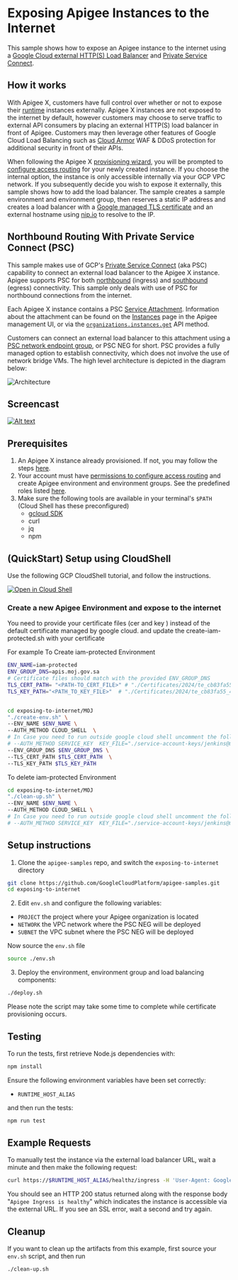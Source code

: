 # Exposing Apigee Instances to the Internet

This sample shows how to expose an Apigee instance to the internet using a [Google Cloud external HTTP(S) Load Balancer](https://cloud.google.com/load-balancing/docs/https) and [Private Service Connect](https://cloud.google.com/apigee/docs/api-platform/system-administration/northbound-networking-psc).

## How it works

With Apigee X, customers have full control over whether or not to expose their [runtime](https://cloud.google.com/apigee/docs/api-platform/get-started/what-apigee#componentsofapigeeedge-edgeapiservices) instances externally. Apigee X instances are not exposed to the internet by default, however customers may choose to serve traffic to external API consumers by placing an external HTTP(S) load balancer in front of Apigee. Customers may then leverage other features of Google Cloud Load Balancing such as [Cloud Armor](https://cloud.google.com/armor) WAF & DDoS protection for additional security in front of their APIs.

When following the Apigee X [provisioning wizard](https://cloud.google.com/apigee/docs/api-platform/get-started/wizard-select-project), you will be prompted to [configure access routing](https://cloud.google.com/apigee/docs/api-platform/get-started/configure-routing) for your newly created instance. If you choose the internal option, the instance is only accessible internally via your GCP VPC network. If you subsequently decide you wish to expose it externally, this sample shows how to add the load balancer. The sample creates a sample environment and environment group, then reserves a static IP address and creates a load balancer with a [Google managed TLS certificate](https://cloud.google.com/load-balancing/docs/ssl-certificates/google-managed-certs) and an external hostname using [nip.io](https://nip.io/) to resolve to the IP.

## Northbound Routing With Private Service Connect (PSC)

This sample makes use of GCP's [Private Service Connect](https://cloud.google.com/vpc/docs/private-service-connect) (aka PSC) capability to connect an external load balancer to the Apigee X instance.  Apigee supports PSC for both [northbound](https://cloud.google.com/apigee/docs/api-platform/system-administration/northbound-networking-psc) (ingress) and [southbound](https://cloud.google.com/apigee/docs/api-platform/architecture/southbound-networking-patterns-endpoints) (egress) connectivity.  This sample only deals with use of PSC for northbound connections from the internet.

Each Apigee X instance contains a PSC [Service Attachment](https://cloud.google.com/vpc/docs/about-vpc-hosted-services#service-attachments). Information about the attachment can be found on the [Instances](https://cloud.google.com/apigee/docs/api-platform/system-administration/instances) page in the Apigee management UI, or via the [`organizations.instances.get`](https://cloud.google.com/apigee/docs/reference/apis/apigee/rest/v1/organizations.instances/get) API method.

Customers can connect an external load balancer to this attachment using a [PSC network endpoint group](https://cloud.google.com/load-balancing/docs/negs#psc-neg), or PSC NEG for short.  PSC provides a fully managed option to establish connectivity, which does not involve the use of network bridge VMs.   The high level architecture is depicted in the diagram below:

![Architecture](https://cloud.google.com/static/apigee/docs/api-platform/images/psc-arch.png)

## Screencast

[![Alt text](https://img.youtube.com/vi/LlE05zlfnlA/0.jpg)](https://www.youtube.com/watch?v=LlE05zlfnlA)

## Prerequisites

1. An Apigee X instance already provisioned. If not, you may follow the steps [here](https://cloud.google.com/apigee/docs/api-platform/get-started/provisioning-intro).
2. Your account must have [permissions to configure access routing](https://cloud.google.com/apigee/docs/api-platform/get-started/permissions#access-routing-permissions) and create Apigee environment and environment groups. See the predefined roles listed [here](https://cloud.google.com/apigee/docs/api-platform/get-started/permissions#predefined-roles).
2. Make sure the following tools are available in your terminal's `$PATH` (Cloud Shell has these preconfigured)
    * [gcloud SDK](https://cloud.google.com/sdk/docs/install)
    * curl
    * jq
    * npm

## (QuickStart) Setup using CloudShell

Use the following GCP CloudShell tutorial, and follow the instructions.

[![Open in Cloud Shell](https://gstatic.com/cloudssh/images/open-btn.png)](https://ssh.cloud.google.com/cloudshell/open?cloudshell_git_repo=https://github.com/shawkyGalal/apigee-samples&cloudshell_git_branch=main&cloudshell_workspace=.&cloudshell_tutorial=exposing-to-internet/docs/cloudshell-tutorial.md)
### Create a new Apigee Environment and expose to the internet

You need to provide your certificate files (cer and key ) instead of the default certificate managed by google cloud.
and update the create-iam-protected.sh with your certificate 

For example 
To Create iam-protected Environment

 ```bash
ENV_NAME=iam-protected
ENV_GROUP_DNS=apis.moj.gov.sa
# Certificate files should match with the provided ENV_GROUP_DNS 
TLS_CERT_PATH= "<PATH-TO_CERT_FILE>" # "./Certificates/2024/te_cb83fa55_4c30_45ee_93e4_b51dd9e5f992.cer"
TLS_KEY_PATH="<PATH_TO_KEY_FILE>"  # "./Certificates/2024/te_cb83fa55_4c30_45ee_93e4_b51dd9e5f992.key"


 cd exposing-to-internet/MOJ
 "./create-env.sh" \
--ENV_NAME $ENV_NAME \
--AUTH_METHOD CLOUD_SHELL  \  
# In Case you need to run outside google cloud shell uncomment the following line  
# --AUTH_METHOD SERVICE_KEY  KEY_FILE="./service-account-keys/jenkins@moj-prod-apigee.iam.gserviceaccount.com.json" \
--ENV_GROUP_DNS $ENV_GROUP_DNS \
--TLS_CERT_PATH $TLS_CERT_PATH  \
--TLS_KEY_PATH $TLS_KEY_PATH
 ```

To delete iam-protected Environment

 ```bash
cd exposing-to-internet/MOJ
"./clean-up.sh" \
--ENV_NAME $ENV_NAME \
--AUTH_METHOD CLOUD_SHELL \ 
# In Case you need to run outside google cloud shell uncomment the following line  
# --AUTH_METHOD SERVICE_KEY  KEY_FILE="./service-account-keys/jenkins@moj-prod-apigee.iam.gserviceaccount.com.json" \

 ```
 
## Setup instructions

1. Clone the `apigee-samples` repo, and switch the `exposing-to-internet` directory

```bash
git clone https://github.com/GoogleCloudPlatform/apigee-samples.git
cd exposing-to-internet
```

2. Edit `env.sh` and configure the following variables:

* `PROJECT` the project where your Apigee organization is located
* `NETWORK` the VPC network where the PSC NEG will be deployed
* `SUBNET` the VPC subnet where the PSC NEG will be deployed

Now source the `env.sh` file

```bash
source ./env.sh
```

3. Deploy the environment, environment group and load balancing components:

```bash
./deploy.sh
```

Please note the script may take some time to complete while certificate provisioning occurs.

## Testing

To run the tests, first retrieve Node.js dependencies with:

```bash
npm install
```

Ensure the following environment variables have been set correctly:

* `RUNTIME_HOST_ALIAS`

and then run the tests:

```bash
npm run test
```

## Example Requests

To manually test the instance via the external load balancer URL, wait a minute and then make the following request:

```bash
curl https://$RUNTIME_HOST_ALIAS/healthz/ingress -H 'User-Agent: GoogleHC'
```

You should see an HTTP 200 status returned along with the response body "`Apigee Ingress is healthy`" which indicates the instance is accessible via the external URL. If you see an SSL error, wait a second and try again.

## Cleanup

If you want to clean up the artifacts from this example, first source your `env.sh` script, and then run

```bash
./clean-up.sh
```
